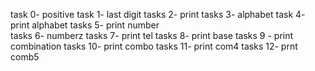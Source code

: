 task 0- positive
task 1- last digit
tasks 2- print
tasks 3- alphabet
task 4- print alphabet
tasks 5- print number  
tasks 6- numberz
tasks 7- print tel
tasks 8- print base
tasks 9 - print combination
tasks 10- print combo
tasks 11- print com4
tasks 12- prnt comb5
